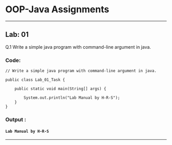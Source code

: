 
# OOP-Java Assignments
___
## Lab: 01
Q.1 Write a simple java program with command-line argument in java.
### Code:

```
// Write a simple java program with command-line argument in java.

public class Lab_01_Task {
	
	public static void main(String[] args) {
		
		System.out.println("Lab Manual by H-R-S");
	}
}

```
### Output :
#### ``` Lab Manual by H-R-S ```
___


